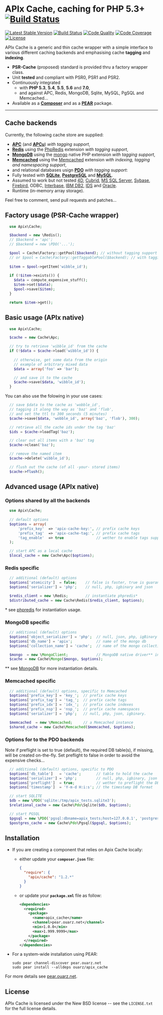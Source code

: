APIx Cache, caching for PHP 5.3+ [![Build Status](https://travis-ci.org/frqnck/apix-cache.png?branch=master)](https://travis-ci.org/frqnck/apix-cache)
================================
[![Latest Stable Version](https://poser.pugx.org/apix/cache/v/stable.svg)](https://packagist.org/packages/apix/cache)  [![Build Status](https://scrutinizer-ci.com/g/frqnck/apix-cache/badges/build.png?b=master)](https://scrutinizer-ci.com/g/frqnck/apix-cache/build-status/master)  [![Code Quality](https://scrutinizer-ci.com/g/frqnck/apix-cache/badges/quality-score.png?b=master)](https://scrutinizer-ci.com/g/frqnck/apix-cache/?branch=master)  [![Code Coverage](https://scrutinizer-ci.com/g/frqnck/apix-cache/badges/coverage.png?b=master)](https://scrutinizer-ci.com/g/frqnck/apix-cache/?branch=master)  [![License](https://poser.pugx.org/apix/cache/license.svg)](https://packagist.org/packages/apix/cache)

APIx Cache is a generic and thin cache wrapper with a simple interface to various different caching backends and emphasising cache **tagging** and **indexing**.

* **PSR-Cache** (proposed) standard is provided thru a factory wrapper class.
* Unit **tested** and compliant with PSR0, PSR1 and PSR2.
* Continuously integrated
  * with **PHP 5.3**, **5.4**, **5.5**, **5.6** and **7.0**,
  * and against APC, Redis, MongoDB, Sqlite, MySQL, PgSQL and Memcached...
* Available as a **[Composer](http://https://packagist.org/packages/apix/cache)** and as a **[PEAR](http://pear.ouarz.net)** package.

---

Cache backends
--------------
Currently, the following cache store are supplied:

* **[APC](http://php.net/book.apc.php)** (and **[APCu](http://pecl.php.net/package/APCu)**) *with tagging support*,
* **[Redis](http://redis.io)** using the [PhpRedis](https://github.com/nicolasff/phpredis) extension *with tagging support*,
* **[MongoDB](http://www.mongodb.org/)** using the [mongo](http://php.net/book.mongo.php) native PHP extension *with tagging support*,
* **[Memcached](http://memcached.org/)** using the [Memcached](http://php.net/book.memcached.php) extension *with indexing, tagging and namespacing support*,
* and relational databases usign **[PDO](http://php.net/book.pdo.php)** *with tagging support*:
 * Fully tested with **[SQLite](http://www.sqlite.org)**, **[PostgreSQL](http://www.postgresql.org)** and **[MySQL](http://www.mysql.com)**.
 * Assumed to work but not tested [4D](http://www.4d.com/), [Cubrid](http://www.cubrid.org), [MS SQL Server](http://www.microsoft.com/sqlserver/), [Sybase](http://www.sybase.com), [Firebird](http://www.firebirdsql.org), ODBC, [Interbase](http://www.embarcadero.com/products/interbase), [IBM DB2](www.ibm.com/software/data/db2/), [IDS](http://www-01.ibm.com/software/data/informix/) and [Oracle](http://www.oracle.com/database/).
* Runtime (in-memory array storage).

Feel free to comment, send pull requests and patches...

Factory usage (PSR-Cache wrapper)
-------------

```php
  use Apix\Cache;

  $backend = new \Redis();
  // $backend = 'apc';
  // $backend = new \PDO('...');

  $pool = Cache\Factory::getPool($backend); // without tagging support
  // or $pool = Cache\Factory::getTaggablePool($backend); // with tagging!
  
  $item = $pool->getItem('wibble_id');
  
  if (!$item->exists()) {
    $data = compute_expensive_stuff();
    $item->set($data);
    $pool->save($item);
  }

  return $item->get();
```

Basic usage (APIx native)
-----------

```php
  use Apix\Cache;

  $cache = new Cache\Apc;

  // try to retrieve 'wibble_id' from the cache
  if (!$data = $cache->load('wibble_id')) {
    
    // otherwise, get some data from the origin
    // example of arbitrary mixed data
    $data = array('foo' => 'bar');

    // and save it to the cache
    $cache->save($data, 'wibble_id');
  }
```
You can also use the folowing in your use cases: 
```php
  // save $data to the cache as 'wobble_id',
  // tagging it along the way as 'baz' and 'flob',
  // and set the ttl to 300 seconds (5 minutes)
  $cache->save($data, 'wobble_id', array('baz', 'flob'), 300);

  // retrieve all the cache ids under the tag 'baz'
  $ids = $cache->loadTag('baz');

  // clear out all items with a 'baz' tag
  $cache->clean('baz');

  // remove the named item
  $cache->delete('wibble_id');

  // flush out the cache (of all -your- stored items)
  $cache->flush();
```

Advanced usage (APIx native)
--------------
###  Options shared by all the backends
```php
  use Apix\Cache;
  
  // default options
  $options = array(
      'prefix_key'  => 'apix-cache-key:', // prefix cache keys
      'prefix_tag'  => 'apix-cache-tag:', // prefix cache tags
      'tag_enable'  => true               // wether to enable tags support
  );

  // start APC as a local cache
  $local_cache = new Cache\Apc($options);
```
### Redis specific
```php
  // additional (default) options
  $options['atomicity']  = false;    // false is faster, true is guaranteed
  $options['serializer'] = 'php';    // null, php, igbinary and json

  $redis_client = new \Redis;        // instantiate phpredis*
  $distributed_cache = new Cache\Redis($redis_client, $options);
```
\* see [phpredis](https://github.com/nicolasff/phpredis) for instantiation usage.

### MongoDB specific 
```php
  // additional (default) options
  $options['object_serializer'] = 'php';  // null, json, php, igBinary
  $options['db_name'] = 'apix';           // name of the mongo db
  $options['collection_name'] = 'cache';  // name of the mongo collection

  $mongo  = new \MongoClient;             // MongoDB native driver** instance
  $cache = new Cache\Mongo($mongo, $options);
```
\*\* see [MongoDB](http://php.net/manual/en/book.mongo.php) for more instantiation details.

### Memcached specific
```php
  // additional (default) options, specific to Memcached
  $options['prefix_key'] = 'key_';  // prefix cache keys
  $options['prefix_tag'] = 'tag_';  // prefix cache tags
  $options['prefix_idx'] = 'idx_';  // prefix cache indexes
  $options['prefix_nsp'] = 'nsp_';  // prefix cache namespaces
  $options['serializer'] = 'php';   // null, php, json, igbinary.

  $memcached  = new \Memcached;     // a Memcached instance
  $shared_cache = new Cache\Memcached($memcached, $options);
```
### Options for to the PDO backends

Note if preflight is set to true (default), the required DB table(s), if missing, will be created on-the-fly. Set preflight to false in order to avoid the expensive checks... 

```php
  // additional (default) options, specific to PDO
  $options['db_table']   = 'cache';       // table to hold the cache
  $options['serializer'] = 'php';         // null, php, igbinary, json
  $options['preflight']  = true;          // wether to preflight the DB
  $options['timestamp']  = 'Y-m-d H:i:s'; // the timestamp DB format

  // start SQLITE
  $db = new \PDO('sqlite:/tmp/apix_tests.sqlite3');
  $relational_cache = new Cache\Pdo\Sqlite($db, $options);

  // start PGSQL
  $pgsql = new \PDO('pgsql:dbname=apix_tests;host=127.0.0.1', 'postgres');
  $postgres_cache = new Cache\Pdo\Pgsql($pgsql, $options);
```

Installation
------------------------

* If you are creating a component that relies on Apix Cache locally:

  * either update your **`composer.json`** file:

    ```json
    {
      "require": {
        "apix/cache": "1.2.*"
      }
    }
    ```

  * or update your **`package.xml`** file as follow:

    ```xml
    <dependencies>
      <required>
        <package>
          <name>apix_cache</name>
          <channel>pear.ouarz.net</channel>
          <min>1.0.0</min>
          <max>1.999.9999</max>
        </package>
      </required>
    </dependencies>
    ```
* For a system-wide installation using PEAR:

    ```
    sudo pear channel-discover pear.ouarz.net
    sudo pear install --alldeps ouarz/apix_cache
    ```
For more details see [pear.ouarz.net](http://pear.ouarz.net).

License
-------
APIx Cache is licensed under the New BSD license -- see the `LICENSE.txt` for the full license details.
